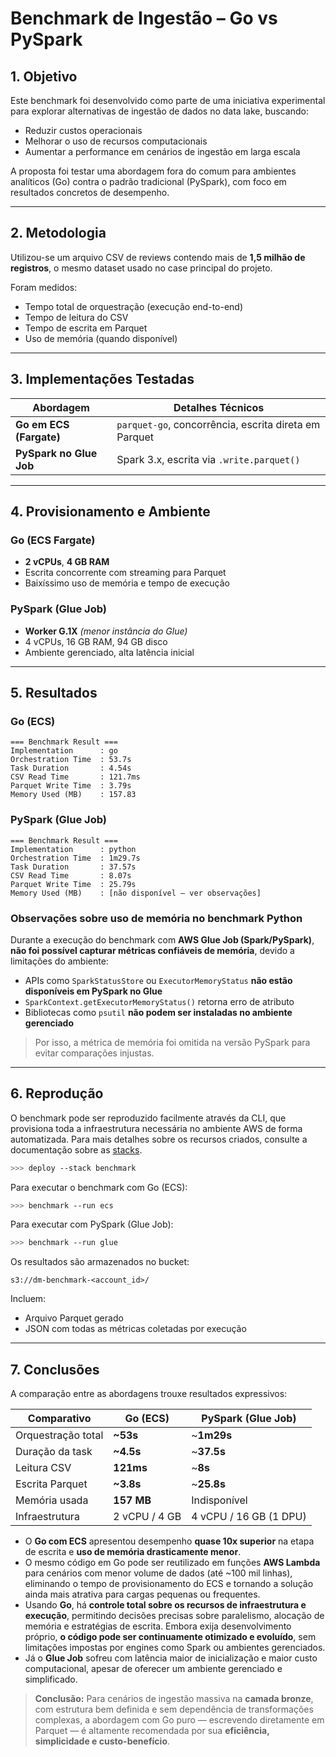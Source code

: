 # Benchmark de Ingestão – Go vs PySpark

## 1. Objetivo

Este benchmark foi desenvolvido como parte de uma iniciativa experimental para explorar alternativas de ingestão de dados no data lake, buscando:

* Reduzir custos operacionais
* Melhorar o uso de recursos computacionais
* Aumentar a performance em cenários de ingestão em larga escala

A proposta foi testar uma abordagem fora do comum para ambientes analíticos (Go) contra o padrão tradicional (PySpark), com foco em resultados concretos de desempenho.

---

## 2. Metodologia

Utilizou-se um arquivo CSV de reviews contendo mais de **1,5 milhão de registros**, o mesmo dataset usado no case principal do projeto.

Foram medidos:

* Tempo total de orquestração (execução end-to-end)
* Tempo de leitura do CSV
* Tempo de escrita em Parquet
* Uso de memória (quando disponível)

---

## 3. Implementações Testadas

| Abordagem               | Detalhes Técnicos                                                                  |
| ----------------------- | ---------------------------------------------------------------------------------- |
| **Go em ECS (Fargate)** | `parquet-go`, concorrência, escrita direta em Parquet                              |
| **PySpark no Glue Job** | Spark 3.x, escrita via `.write.parquet()`                                          |

---

## 4. Provisionamento e Ambiente

### Go (ECS Fargate)

* **2 vCPUs**, **4 GB RAM**
* Escrita concorrente com streaming para Parquet
* Baixíssimo uso de memória e tempo de execução

### PySpark (Glue Job)

* **Worker G.1X** _(menor instância do Glue)_
* 4 vCPUs, 16 GB RAM, 94 GB disco
* Ambiente gerenciado, alta latência inicial

---

## 5. Resultados

### Go (ECS)

```text
=== Benchmark Result ===
Implementation      : go
Orchestration Time  : 53.7s
Task Duration       : 4.54s
CSV Read Time       : 121.7ms
Parquet Write Time  : 3.79s
Memory Used (MB)    : 157.83
```

### PySpark (Glue Job)

```text
=== Benchmark Result ===
Implementation      : python
Orchestration Time  : 1m29.7s
Task Duration       : 37.57s
CSV Read Time       : 8.07s
Parquet Write Time  : 25.79s
Memory Used (MB)    : [não disponível – ver observações]
```

### Observações sobre uso de memória no benchmark Python

Durante a execução do benchmark com **AWS Glue Job (Spark/PySpark)**, **não foi possível capturar métricas confiáveis de memória**, devido a limitações do ambiente:

* APIs como `SparkStatusStore` ou `ExecutorMemoryStatus` **não estão disponíveis em PySpark no Glue**
* `SparkContext.getExecutorMemoryStatus()` retorna erro de atributo
* Bibliotecas como `psutil` **não podem ser instaladas no ambiente gerenciado**

> Por isso, a métrica de memória foi omitida na versão PySpark para evitar comparações injustas.

---

## 6. Reprodução

O benchmark pode ser reproduzido facilmente através da CLI, que provisiona toda a infraestrutura necessária no ambiente AWS de forma automatizada. Para mais detalhes sobre os recursos criados, consulte a documentação sobre as [stacks](stacks.md).

```bash
>>> deploy --stack benchmark
```

Para executar o benchmark com Go (ECS):

```bash
>>> benchmark --run ecs
```

Para executar com PySpark (Glue Job):

```bash
>>> benchmark --run glue
```

Os resultados são armazenados no bucket:

```
s3://dm-benchmark-<account_id>/
```

Incluem:

* Arquivo Parquet gerado
* JSON com todas as métricas coletadas por execução

---

## 7. Conclusões

A comparação entre as abordagens trouxe resultados expressivos:

| Comparativo        | Go (ECS)      | PySpark (Glue Job)     |
| ------------------ | ------------- | ---------------------- |
| Orquestração total | **\~53s**     | \~**1m29s**            |
| Duração da task    | **\~4.5s**    | \~**37.5s**            |
| Leitura CSV        | **121ms**     | \~**8s**               |
| Escrita Parquet    | **\~3.8s**    | \~**25.8s**            |
| Memória usada      | **157 MB**    | Indisponível           |
| Infraestrutura     | 2 vCPU / 4 GB | 4 vCPU / 16 GB (1 DPU) |

* O **Go com ECS** apresentou desempenho **quase 10x superior** na etapa de escrita e **uso de memória drasticamente menor**.
* O mesmo código em Go pode ser reutilizado em funções **AWS Lambda** para cenários com menor volume de dados (até \~100 mil linhas), eliminando o tempo de provisionamento do ECS e tornando a solução ainda mais atrativa para cargas pequenas ou frequentes.
* Usando **Go**, há **controle total sobre os recursos de infraestrutura e execução**, permitindo decisões precisas sobre paralelismo, alocação de memória e estratégias de escrita. Embora exija desenvolvimento próprio, **o código pode ser continuamente otimizado e evoluído**, sem limitações impostas por engines como Spark ou ambientes gerenciados.
* Já o **Glue Job** sofreu com latência maior de inicialização e maior custo computacional, apesar de oferecer um ambiente gerenciado e simplificado.

> **Conclusão:** Para cenários de ingestão massiva na **camada bronze**, com estrutura bem definida e sem dependência de transformações complexas, a abordagem com Go puro — escrevendo diretamente em Parquet — é altamente recomendada por sua **eficiência, simplicidade e custo-benefício**.
